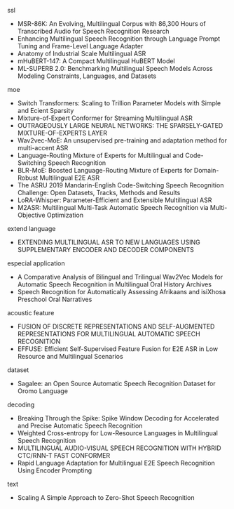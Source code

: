 ssl
- MSR-86K: An Evolving, Multilingual Corpus with 86,300 Hours of Transcribed Audio for Speech Recognition Research
- Enhancing Multilingual Speech Recognition through Language Prompt Tuning and Frame-Level Language Adapter
- Anatomy of Industrial Scale Multilingual ASR
- mHuBERT-147: A Compact Multilingual HuBERT Model
- ML-SUPERB 2.0: Benchmarking Multilingual Speech Models Across Modeling Constraints, Languages, and Datasets



moe
- Switch Transformers: Scaling to Trillion Parameter Models with Simple and Ecient Sparsity
- Mixture-of-Expert Conformer for Streaming Multilingual ASR
- OUTRAGEOUSLY LARGE NEURAL NETWORKS: THE SPARSELY-GATED MIXTURE-OF-EXPERTS LAYER
- Wav2vec-MoE: An unsupervised pre-training and adaptation method for multi-accent ASR
- Language-Routing Mixture of Experts for Multilingual and Code-Switching Speech Recognition
- BLR-MoE: Boosted Language-Routing Mixture of Experts for Domain-Robust Multilingual E2E ASR
- The ASRU 2019 Mandarin-English Code-Switching Speech Recognition Challenge: Open Datasets, Tracks, Methods and Results
- LoRA-Whisper: Parameter-Efficient and Extensible Multilingual ASR
- M2ASR: Multilingual Multi-Task Automatic Speech Recognition via Multi-Objective Optimization



extend language
- EXTENDING MULTILINGUAL ASR TO NEW LANGUAGES USING SUPPLEMENTARY ENCODER AND DECODER COMPONENTS



especial application
- A Comparative Analysis of Bilingual and Trilingual Wav2Vec Models for Automatic Speech Recognition in Multilingual Oral History Archives
- Speech Recognition for Automatically Assessing Afrikaans and isiXhosa Preschool Oral Narratives



acoustic feature
- FUSION OF DISCRETE REPRESENTATIONS AND SELF-AUGMENTED REPRESENTATIONS FOR MULTILINGUAL AUTOMATIC SPEECH RECOGNITION
- EFFUSE: Efficient Self-Supervised Feature Fusion for E2E ASR in Low Resource and Multilingual Scenarios



dataset
- Sagalee: an Open Source Automatic Speech Recognition Dataset for Oromo Language



decoding
- Breaking Through the Spike: Spike Window Decoding for Accelerated and Precise Automatic Speech Recognition
- Weighted Cross-entropy for Low-Resource Languages in Multilingual Speech Recognition
- MULTILINGUAL AUDIO-VISUAL SPEECH RECOGNITION WITH HYBRID CTC/RNN-T FAST CONFORMER
- Rapid Language Adaptation for Multilingual E2E Speech Recognition Using Encoder Prompting



text
- Scaling A Simple Approach to Zero-Shot Speech Recognition

